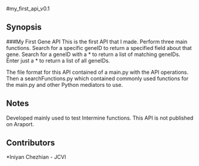 #my_first_api_v0.1

## Synopsis

###My First Gene API
This is the first API that I made.
Perform three main functions. Search for a specific geneID to return a specified field about that gene. Search for a geneID with a * to return a list of matching geneIDs. Enter just a * to return a list of all geneIDs.

The file format for this API contained of a main.py with the API operations. Then a searchFunctions.py which contained commonly used functions for the main.py and other Python mediators to use.

## Notes

Developed mainly used to test Intermine functions.
This API is not published on Araport.

## Contributors

*Iniyan Chezhian - JCVI
